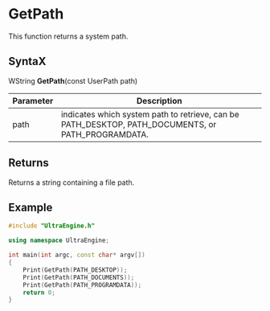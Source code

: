 # GetPath

This function returns a system path.

## SyntaX

WString **GetPath**(const UserPath path)

| Parameter | Description |
|---|---|
| path | indicates which system path to retrieve, can be PATH_DESKTOP, PATH_DOCUMENTS, or PATH_PROGRAMDATA. |

## Returns

Returns a string containing a file path.

## Example

```c++
#include "UltraEngine.h"

using namespace UltraEngine;

int main(int argc, const char* argv[])
{
    Print(GetPath(PATH_DESKTOP));
    Print(GetPath(PATH_DOCUMENTS));
    Print(GetPath(PATH_PROGRAMDATA));
    return 0;
}      
```   
